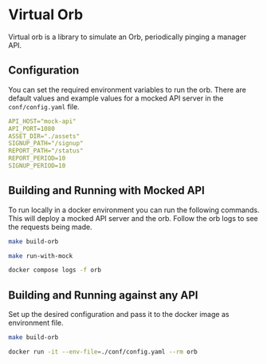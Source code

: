 # Virtual Orb

Virtual orb is a library to simulate an Orb, periodically pinging a manager API.

## Configuration

You can set the required environment variables to run the orb. There are default values and example values for a mocked API server in the `conf/config.yaml` file.

```yaml
API_HOST="mock-api"
API_PORT=1080
ASSET_DIR="./assets"
SIGNUP_PATH="/signup"
REPORT_PATH="/status"
REPORT_PERIOD=10
SIGNUP_PERIOD=10
```

## Building and Running with Mocked API

To run locally in a docker environment you can run the following commands. This will deploy a mocked API server and the orb. Follow the orb logs to see the requests being made.

```bash
make build-orb

make run-with-mock

docker compose logs -f orb
```

## Building and Running against any API

Set up the desired configuration and pass it to the docker image as environment file.

```bash
make build-orb

docker run -it --env-file=./conf/config.yaml --rm orb
```